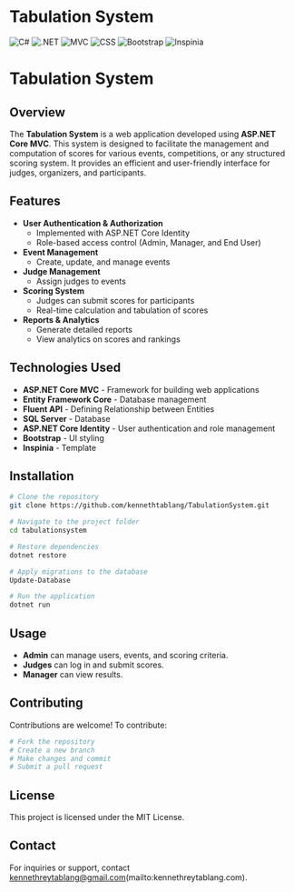 # Tabulation System

![C#](https://upload.wikimedia.org/wikipedia/commons/4/4f/Csharp_Logo.png) ![.NET](https://upload.wikimedia.org/wikipedia/commons/7/7d/Microsoft_.NET_logo.png) ![MVC](https://upload.wikimedia.org/wikipedia/commons/a/ab/ASP.NET_logo.png) ![CSS](https://upload.wikimedia.org/wikipedia/commons/6/62/CSS3_logo.svg) ![Bootstrap](https://upload.wikimedia.org/wikipedia/commons/b/b2/Bootstrap_logo.svg) ![Inspinia](https://your-inspinia-logo-url.com)

# Tabulation System

## Overview
The **Tabulation System** is a web application developed using **ASP.NET Core MVC**. This system is designed to facilitate the management and computation of scores for various events, competitions, or any structured scoring system. It provides an efficient and user-friendly interface for judges, organizers, and participants.

## Features
- **User Authentication & Authorization**  
  - Implemented with ASP.NET Core Identity  
  - Role-based access control (Admin, Manager, and End User)
- **Event Management**  
  - Create, update, and manage events
- **Judge Management**  
  - Assign judges to events
- **Scoring System**  
  - Judges can submit scores for participants
  - Real-time calculation and tabulation of scores
- **Reports & Analytics**  
  - Generate detailed reports
  - View analytics on scores and rankings

## Technologies Used
- **ASP.NET Core MVC** - Framework for building web applications
- **Entity Framework Core** - Database management
- **Fluent API** - Defining Relationship between Entities
- **SQL Server** - Database
- **ASP.NET Core Identity** - User authentication and role management
- **Bootstrap** - UI styling
- **Inspinia** - Template

## Installation
```sh
# Clone the repository
git clone https://github.com/kennethtablang/TabulationSystem.git

# Navigate to the project folder
cd tabulationsystem

# Restore dependencies
dotnet restore

# Apply migrations to the database
Update-Database

# Run the application
dotnet run
```

## Usage
- **Admin** can manage users, events, and scoring criteria.
- **Judges** can log in and submit scores.
- **Manager** can view results.

## Contributing
Contributions are welcome! To contribute:
```sh
# Fork the repository
# Create a new branch
# Make changes and commit
# Submit a pull request
```

## License
This project is licensed under the MIT License.

## Contact
For inquiries or support, contact kennethreytablang@gmail.com(mailto:kennethreytablang.com).

